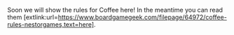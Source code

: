 Soon we will show the rules for Coffee here! In the meantime you can read them [extlink:url=https://www.boardgamegeek.com/filepage/64972/coffee-rules-nestorgames,text=here].